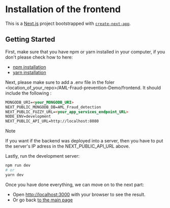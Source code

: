 # Installation of the frontend

This is a [Next.js](https://nextjs.org/) project bootstrapped with [`create-next-app`](https://github.com/vercel/next.js/tree/canary/packages/create-next-app).

## Getting Started

First, make sure that you have npm or yarn installed in your computer, if you don't please check how to here:
- [npm installation](https://docs.npmjs.com/downloading-and-installing-node-js-and-npm)
- [yarn installation](https://classic.yarnpkg.com/lang/en/docs/install/#mac-stable)

Next, please make sure to add a .env file in the foler <location_of_your_repo>/AML-Fraud-prevention-Demo/frontend.
It should include the following :

```md
MONGODB_URI=<your_MONGODB_URI>
NEXT_PUBLIC_MONGODB_DB=AML_Fraud_detection
NEXT_PUBLIC_FUZZY_URL=<your_app_services_endpoint_URL>
NODE_ENV=development
NEXT_PUBLIC_API_URL=http://localhost:8080
```

> [!Note]
> If you want if the backend was deployed into a server, then you have to put the server's IP adress in the NEXT_PUBLIC_API_URL above.

Lastly, run the development server:

```bash
npm run dev
# or
yarn dev
```

Once you have done everything, we can move on to the next part:
- Open [http://localhost:3000](http://localhost:3000) with your browser to see the result.
- Or go back [to the main page](../)
